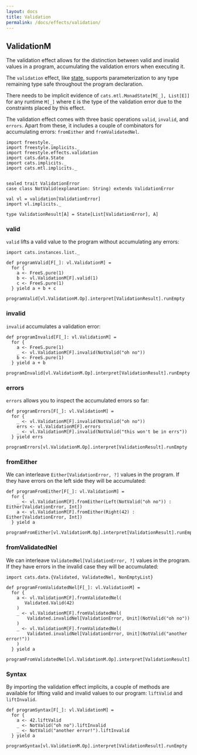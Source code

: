 ```yaml
---
layout: docs
title: Validation
permalink: /docs/effects/validation/
---
```


## ValidationM

The validation effect allows for the distinction between valid and invalid values in a program, accumulating the validation errors when executing it.

The `validation` effect, like [state](../state), supports parameterization to any type remaining type safe throughout the program declaration.

There needs to be implicit evidence of `cats.mtl.MonadState[M[_], List[E]]`
for any runtime `M[_]` where `E` is the type of the validation error due to the constraints placed by this effect.

The validation effect comes with three basic operations `valid`, `invalid`, and `errors`. Apart from these, it includes a couple of combinators for accumulating errors: `fromEither` and `fromValidatedNel`.

```tut:silent
import freestyle._
import freestyle.implicits._
import freestyle.effects.validation
import cats.data.State
import cats.implicits._
import cats.mtl.implicits._


sealed trait ValidationError
case class NotValid(explanation: String) extends ValidationError

val vl = validation[ValidationError]
import vl.implicits._

type ValidationResult[A] = State[List[ValidationError], A]
```

### valid

`valid` lifts a valid value to the program without accumulating any errors:

```tut:book
import cats.instances.list._

def programValid[F[_]: vl.ValidationM] =
  for {
    a <- FreeS.pure(1)
    b <- vl.ValidationM[F].valid(1)
    c <- FreeS.pure(1)
  } yield a + b + c

programValid[vl.ValidationM.Op].interpret[ValidationResult].runEmpty
```

### invalid

`invalid` accumulates a validation error:

```tut:book
def programInvalid[F[_]: vl.ValidationM] =
  for {
    a <- FreeS.pure(1)
    _ <- vl.ValidationM[F].invalid(NotValid("oh no"))
    b <- FreeS.pure(1)
  } yield a + b

programInvalid[vl.ValidationM.Op].interpret[ValidationResult].runEmpty
```

### errors

`errors` allows you to inspect the accumulated errors so far:

```tut:book
def programErrors[F[_]: vl.ValidationM] =
  for {
    _ <- vl.ValidationM[F].invalid(NotValid("oh no"))
    errs <- vl.ValidationM[F].errors
    _ <- vl.ValidationM[F].invalid(NotValid("this won't be in errs"))
  } yield errs

programErrors[vl.ValidationM.Op].interpret[ValidationResult].runEmpty
```

### fromEither

We can interleave `Either[ValidationError, ?]` values in the program. If they have errors on the left side they will be accumulated:

```tut:book
def programFromEither[F[_]: vl.ValidationM] =
  for {
    _ <- vl.ValidationM[F].fromEither(Left(NotValid("oh no")) : Either[ValidationError, Int])
	a <- vl.ValidationM[F].fromEither(Right(42) : Either[ValidationError, Int])
  } yield a

programFromEither[vl.ValidationM.Op].interpret[ValidationResult].runEmpty
```

### fromValidatedNel

We can interleave `ValidatedNel[ValidationError, ?]` values in the program. If they have errors in the invalid case they will be accumulated:

```tut:book
import cats.data.{Validated, ValidatedNel, NonEmptyList}

def programFromValidatedNel[F[_]: vl.ValidationM] =
  for {
    a <- vl.ValidationM[F].fromValidatedNel(
	   Validated.Valid(42)
	)
	_ <- vl.ValidationM[F].fromValidatedNel(
	    Validated.invalidNel[ValidationError, Unit](NotValid("oh no"))
    )
	_ <- vl.ValidationM[F].fromValidatedNel(
	    Validated.invalidNel[ValidationError, Unit](NotValid("another error!"))
    )
  } yield a

programFromValidatedNel[vl.ValidationM.Op].interpret[ValidationResult].runEmpty
```

### Syntax

By importing the validation effect implicits, a couple of methods are available for lifting valid and invalid values to our program: `liftValid` and `liftInvalid`.

```tut:book
def programSyntax[F[_]: vl.ValidationM] =
  for {
    a <- 42.liftValid
	_ <- NotValid("oh no").liftInvalid
	_ <- NotValid("another error!").liftInvalid
  } yield a

programSyntax[vl.ValidationM.Op].interpret[ValidationResult].runEmpty
```
